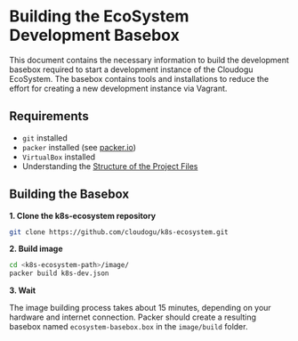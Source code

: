 # Building the EcoSystem Development Basebox

This document contains the necessary information to build the development basebox required to start a development
instance of the Cloudogu EcoSystem. The basebox contains tools and installations to reduce the effort for creating a 
new development instance via Vagrant.

## Requirements
- `git` installed
- `packer` installed (see [packer.io](https://www.packer.io/))
- `VirtualBox` installed
- Understanding the [Structure of the Project Files](structure_of_the_files_en.md)

## Building the Basebox

**1. Clone the k8s-ecosystem repository**

```bash
git clone https://github.com/cloudogu/k8s-ecosystem.git
```

**2. Build image**

```bash
cd <k8s-ecosystem-path>/image/
packer build k8s-dev.json
```

**3. Wait**

The image building process takes about 15 minutes, depending on your hardware and internet connection. Packer should
create a resulting basebox named `ecosystem-basebox.box` in the `image/build` folder.
